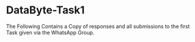 # DataByte-Task1
The Following Contains a Copy of responses and all submissions to the first Task given via the WhatsApp Group.
